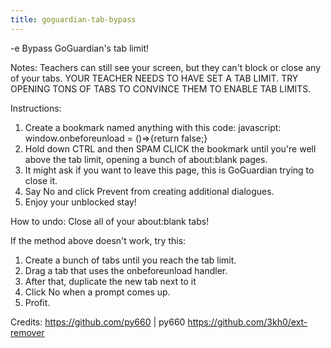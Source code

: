 ```yaml
---
title: goguardian-tab-bypass
---
```


-e 
Bypass GoGuardian's tab limit!

Notes:
Teachers can still see your screen, but they can't block or close any of your tabs.
YOUR TEACHER NEEDS TO HAVE SET A TAB LIMIT. TRY OPENING TONS OF TABS TO CONVINCE THEM TO ENABLE TAB LIMITS.

Instructions:
1. Create a bookmark named anything with this code: javascript: window.onbeforeunload = ()=>{return false;}
2. Hold down CTRL and then SPAM CLICK the bookmark until you're well above the tab limit, opening a bunch of about:blank pages.
3. It might ask if you want to leave this page, this is GoGuardian trying to close it.
4. Say No and click Prevent from creating additional dialogues.
5. Enjoy your unblocked stay!

How to undo:
Close all of your about:blank tabs!

If the method above doesn't work, try this:
1. Create a bunch of tabs until you reach the tab limit.
2. Drag a tab that uses the onbeforeunload handler.
3. After that, duplicate the new tab next to it
4. Click No when a prompt comes up.
5. Profit.

Credits: 
https://github.com/py660 | py660
https://github.com/3kh0/ext-remover
